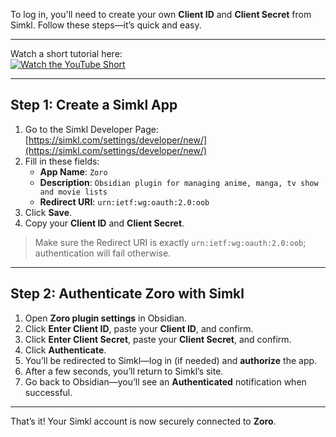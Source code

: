 To log in, you'll need to create your own **Client ID** and **Client Secret** from Simkl. Follow these steps—it’s quick and easy.

---

Watch a short tutorial here:  
[![Watch the YouTube Short](https://img.youtube.com/vi/GiAPkSijeo8/0.jpg)](https://m.youtube.com/shorts/GiAPkSijeo8)

---

## Step 1: Create a Simkl App

1. Go to the Simkl Developer Page: [https://simkl.com/settings/developer/new/](https://simkl.com/settings/developer/new/)  
2. Fill in these fields:  
   - **App Name**: `Zoro`  
   - **Description**: `Obsidian plugin for managing anime, manga, tv show and movie lists`  
   - **Redirect URI**: `urn:ietf:wg:oauth:2.0:oob`  
3. Click **Save**.  
4. Copy your **Client ID** and **Client Secret**.  

> Make sure the Redirect URI is exactly `urn:ietf:wg:oauth:2.0:oob`; authentication will fail otherwise.

---

## Step 2: Authenticate Zoro with Simkl

1. Open **Zoro plugin settings** in Obsidian.  
2. Click **Enter Client ID**, paste your **Client ID**, and confirm.  
3. Click **Enter Client Secret**, paste your **Client Secret**, and confirm.  
4. Click **Authenticate**.  
5. You’ll be redirected to Simkl—log in (if needed) and **authorize** the app.  
6. After a few seconds, you’ll return to Simkl’s site.  
7. Go back to Obsidian—you’ll see an **Authenticated** notification when successful.  

---

That’s it! Your Simkl account is now securely connected to **Zoro**.